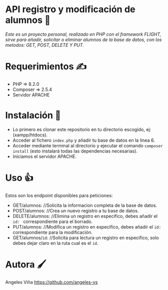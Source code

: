 # API registro y modificación de alumnos 📝

_Este es un proyecto personal, realizado en PHP con el framework FLIGHT, sirve para añadir, solicitar o eliminar alumnos de la base de datos, con los metodos: GET, POST, DELETE Y PUT._


# Requerimientos ✍️
- PHP => 8.2.0
- Composer => 2.5.4
- Servidor APACHE

# Instalación 🚀
- Lo primero es clonar este repositorio en tu directorio escogido, ej: (xampp/htdocs).
- Acceder al fichero `index.php` y añadir tu base de datos en la linea 6.
- Acceder mediante terminal al directorio y ejecutar el comando `composer install` (esto instalará todas las dependencias necesarias).
- Iniciamos el servidor APACHE.

# Uso 👍

Estos son los endpoint disponibles para peticiones:

- GET/alumnos: //Solicita la informacion completa de la base de datos.
- POST/alumnos: //Crea un nuevo registro a tu base de datos.
- DELETE/alumnos: //Elimina un registro en especifico, debes añadir el `id: ` correspondiente para el borrado.
- PUT/alumnos: //Modifica un registro en especifico, debes añadir el `id: ` correspondiente para la modificación.
- GET/alumnos/`id`: //Solicita para lectura un registro en especifico, solo debes dejar claro en la ruta cual es el `id`.


# Autora 🖌️

Angeles Viña 
https://github.com/angeles-vs
